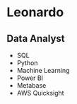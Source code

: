 # Leonardo

## Data Analyst
- SQL
- Python
- Machine Learning
- Power BI
- Metabase
- AWS Quicksight
